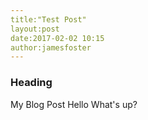 ```yaml
---
title:"Test Post"
layout:post
date:2017-02-02 10:15
author:jamesfoster
---
```


### Heading

My Blog Post
Hello
What's up?
